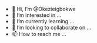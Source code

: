 - 👋 Hi, I’m @Okezieigbokwe
- 👀 I’m interested in ...
- 🌱 I’m currently learning ...
- 💞️ I’m looking to collaborate on ...
- 📫 How to reach me ...

<!---
Okezieigbokwe/Okezieigbokwe is a ✨ special ✨ repository because its `README.md` (this file) appears on your GitHub profile.
You can click the Preview link to take a look at your changes.
--->
